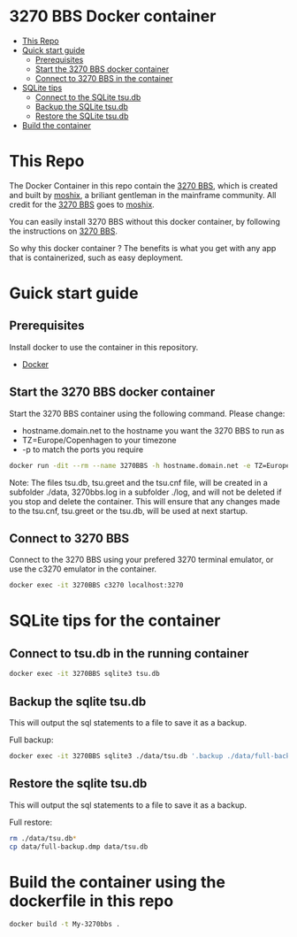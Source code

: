 # 3270 BBS Docker container

- [This Repo](#this-repo)
- [Quick start guide](#Quick-start-guide)
  - [Prerequisites](#Prerequisites) 
  - [Start the 3270 BBS docker container](#start-the-3270-bbs-docker-container)
  - [Connect to 3270 BBS in the container](#connect-to-3270-bbs)
- [SQLite tips](#sqlite-tips-for-the-container)
  - [Connect to the SQLite tsu.db](#connect-to-tsudb-in-the-running-container)
  - [Backup the SQLite tsu.db](#backup-the-sqlite-tsudb)
  - [Restore the SQLite tsu.db](#restore-the-sqlite-tsudb)
- [Build the container](#build-the-container-using-the-dockerfile-in-this-repo)

# This Repo

The Docker Container in this repo contain the [3270 BBS](https://github.com/moshix/3270BBS), which is created and built by [moshix](https://github.com/moshix), a briliant gentleman in the mainframe community. 
All credit for the [3270 BBS](https://github.com/moshix/3270BBS) goes to [moshix](https://github.com/moshix).

You can easily install 3270 BBS without this docker container, by following the instructions on [3270 BBS](https://github.com/moshix/3270BBS).

So why this docker container ?
The benefits is what you get with any app that is containerized, such as easy deployment.

# Guick start guide

## Prerequisites

Install docker to use the container in this repository.

* [Docker](https://www.docker.com/get-started)

## Start the 3270 BBS docker container

Start the 3270 BBS container using the following command. 
Please change:

* hostname.domain.net to the hostname you want the 3270 BBS to run as
* TZ=Europe/Copenhagen to your timezone
* -p to match the ports you require

```sh
docker run -dit --rm --name 3270BBS -h hostname.domain.net -e TZ=Europe/Copenhagen -v ./data:/opt/3270bbs/data -v ./log:/var/log -p 2022:2022 -p 9000:9000 -p 3270:3270 -p 3271:3271 mhardingdk/3270bbs:latest
```

Note: The files tsu.db, tsu.greet and the tsu.cnf file, will be created in a subfolder ./data, 3270bbs.log in a subfolder ./log, and will not be deleted if you stop and delete the container. 
This will ensure that any changes made to the tsu.cnf, tsu.greet or the tsu.db, will be used at next startup.

## Connect to 3270 BBS

Connect to the 3270 BBS using your prefered 3270 terminal emulator, or use the c3270 emulator in the container.

```sh
docker exec -it 3270BBS c3270 localhost:3270
```

# SQLite tips for the container

## Connect to tsu.db in the running container

```sh
docker exec -it 3270BBS sqlite3 tsu.db
```

## Backup the sqlite tsu.db

This will output the sql statements to a file to save it as a backup.

Full backup:
```sh
docker exec -it 3270BBS sqlite3 ./data/tsu.db '.backup ./data/full-backup.dmp'

```

## Restore the sqlite tsu.db

This will output the sql statements to a file to save it as a backup.

Full restore:
```sh
rm ./data/tsu.db* 
cp data/full-backup.dmp data/tsu.db
```

# Build the container using the dockerfile in this repo

```sh
docker build -t My-3270bbs .
```




